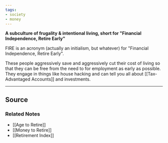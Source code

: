 ```yaml
---
tags:
- society
- money
---
```

**A subculture of frugality & intentional living, short for "Financial Independence, Retire Early"**

FIRE is an acronym (actually an initialism, but whatever) for "Financial Independence, Retire Early". 

These people aggressively save and aggressively cut their cost of living so that they can be free from the need to for employment as early as possible. They engage in things like house hacking and can tell you all about [[Tax-Advantaged Accounts]] and investments.

---

## Source


### Related Notes
- [[Age to Retire]] 
- [[Money to Retire]] 
- [[Retirement Index]]